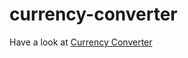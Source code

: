 # currency-converter

Have a look at [Currency Converter](https://gauravjangid04.github.io/currency-converter/)
